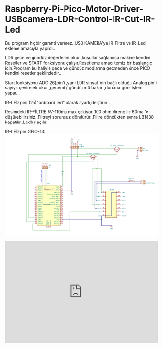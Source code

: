 # Raspberry-Pi-Pico-Motor-Driver-USBcamera-LDR-Control-IR-Cut-IR-Led

Bu program hiçbir garanti vermez..USB KAMERA'ya IR-Filtre ve IR-Led ekleme amacıyla yapıldı..

LDR gece ve gündüz değerlerini okur ,koşullar sağlanırsa makine kendini Resetler ve START fonksiyonu çalışır.Resetleme amacı temiz bir başlangıç için.Program bu haliyle gece ve gündüz modlarına geçmeden önce PİCO kendini resetler şeklindedir..

Start fonksiyonu ADC(26)pin'i ,yani LDR sinyali'nin bağlı olduğu Analog pin'i sayıya çevirerek okur ,gecemi / gündüzmü bakar ,duruma göre işlem yapar...

IR-LED pini (25)"onboard led" olarak ayarlı,deiştirin..

Resimdeki IR-FİLTRE 5V-110ma max çekiyor..100 ohm direnç ile 60ma 'e düşürebilirsiniz..Filtreyi sorunsuz döndürür..Filtre döndükten sonra 
LB1838 kapatılır..Ledler açılır.



IR-LED pin GPIO-13: ![Alt Text](https://github.com/kungfumasterv11/Raspberry-Pi-Pico-Motor-Driver-USBcamera-LDR-Control-IR-Cut-IR-Led/blob/main/Raspberry%20Pico%20USB%20Camera%20IR-CUT%20IR%20LED.png)


<div style="width:100%;height:0px;position:relative;padding-bottom:66.667%;"><iframe src="https://streamable.com/e/z064lg" frameborder="0" width="100%" height="100%" allowfullscreen style="width:100%;height:100%;position:absolute;left:0px;top:0px;overflow:hidden;"></iframe></div>
